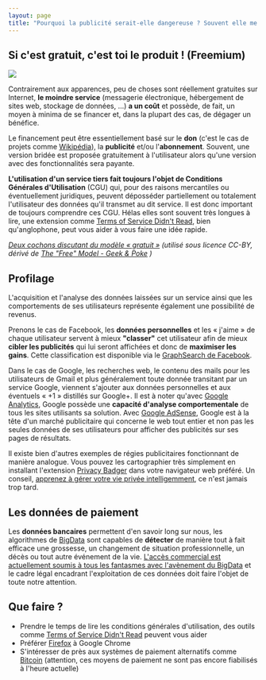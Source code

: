 ```yaml
---
layout: page
title: "Pourquoi la publicité serait-elle dangereuse ? Souvent elle me simplifie la vie."
---
```


<h2><i class="glyphicon glyphicon-hand-right" aria-hidden="true"></i> Si c'est gratuit, c'est toi le produit ! (Freemium)</h2>

<img src="/images/pigs-and-the-free-model.jpg" class="pull-right img-responsive floating-image img-thumbnail">

Contrairement aux apparences, peu de choses sont réellement gratuites sur
Internet, **le moindre service** (messagerie électronique, hébergement de sites
web, stockage de données, ...) **a un coût** et possède, de fait, un moyen à
minima de se financer et, dans la plupart des cas, de dégager un bénéfice.

Le financement peut être essentiellement basé sur le **don** (c'est le cas de
projets comme [Wikipédia](https://www.wikipedia.org/)), la **publicité** et/ou
l'**abonnement**. Souvent, une version bridée est proposée gratuitement à
l'utilisateur alors qu'une version avec des fonctionnalités sera payante.

**L'utilisation d'un service tiers fait toujours l'objet de Conditions
Générales d'Utilisation** (CGU) qui, pour des raisons mercantiles ou
éventuellement juridiques, peuvent déposséder partiellement ou totalement
l'utilisateur des données qu'il transmet au dit service. Il est donc important
de toujours comprendre ces CGU. Hélas elles sont souvent très longues à lire,
une extension comme <a href="https://tosdr.org/">Terms of Service Didn't Read</a>,
bien qu'anglophone, peut vous aider à vous faire une idée rapide.

_[Deux cochons discutant du modèle « gratuit
»](http://standblog.org/blog/post/2015/01/30/Flicage-brouillon-Partie-2-chapitre-15-le-piege-de-la-gratuite)
(utilisé sous licence CC-BY, dérivé de [The "Free" Model - Geek &
Poke](http://geek-and-poke.com/geekandpoke/2010/12/21/the-free-model.html) )_

<h2><i class="glyphicon glyphicon-hand-right" aria-hidden="true"></i> Profilage</h2>

L'acquisition et l'analyse des données laissées sur un service ainsi que les
comportements de ses utilisateurs représente également une possibilité de
revenus.

Prenons le cas de Facebook, les **données personnelles** et les « j'aime » de
chaque utilisateur servent à mieux **"classer"** cet utilisateur afin de mieux
**cibler les publicités** qui lui seront affichées et donc de **maximiser les
gains**.  Cette classification est disponible via le
<a href="http://www.cnil.fr/linstitution/actualite/article/article/graph-search-testez-limpact-du-nouvel-outil-de-recherche-de-facebook-sur-vos-donnees/">GraphSearch
de Facebook</a>.

Dans le cas de Google, les recherches web, le contenu des mails pour les
utilisateurs de Gmail et plus généralement toute donnée transitant par un
service Google, viennent s'ajouter aux données personnelles et aux éventuels «
+1 » distillés sur Google+. Il est à noter qu'avec
<a href="http://fr.wikipedia.org/wiki/Google_Analytics">Google Analytics</a>,
Google possède une **capacité d'analyse comportementale** de tous les sites
utilisants sa solution. Avec
<a href="http://fr.wikipedia.org/wiki/AdSense">Google AdSense</a>, Google est à
la tête d'un marché publicitaire qui concerne le web tout entier et non pas les
seules données de ses utilisateurs pour afficher des publicités sur ses pages
de résultats.

Il existe bien d'autres exemples de régies publicitaires fonctionnant de
manière analogue. Vous pouvez les cartographier très simplement en installant
l'extension <a href="https://www.eff.org/privacybadger">Privacy Badger</a> dans
votre navigateur web préféré. Un conseil, [apprenez à gérer votre vie privée
intelligemment](https://www.mozilla.org/fr/privacy/tips/), ce n'est jamais trop
tard.

<h2><i class="glyphicon glyphicon-hand-right" aria-hidden="true"></i> Les données de paiement</h2>

Les **données bancaires** permettent d'en savoir long sur nous, les algorithmes
de [BigData](https://fr.wikipedia.org/wiki/Big_data) sont capables de
**détecter** de manière tout à fait efficace une grossesse, un changement de
situation professionnelle, un décès ou tout autre événement de la vie.
<a href="http://www.lesechos.fr/idees-debats/cercle/cercle-77046-la-tentation-des-banques-dutiliser-nos-donnees-a-caractere-personnel-1017612.php">L'accès
commercial est actuellement soumis à tous les fantasmes avec l'avènement du
BigData</a> et le cadre légal encadrant l'exploitation de ces données doit
faire l'objet de toute notre attention.

<h2><i class="glyphicon glyphicon-hand-right" aria-hidden="true"></i> Que faire ?</h2>

- Prendre le temps de lire les conditions générales d'utilisation, des outils
  comme [Terms of Service Didn't Read](https://tosdr.org/) peuvent vous aider
- Préférer [Firefox](https://www.mozilla.org/fr/firefox/new/) à Google Chrome
- S'intéresser de près aux systèmes de paiement alternatifs comme
  [Bitcoin](http://fr.wikipedia.org/wiki/Bitcoin) (attention, ces moyens de
  paiement ne sont pas encore fiabilisés à l'heure actuelle)
